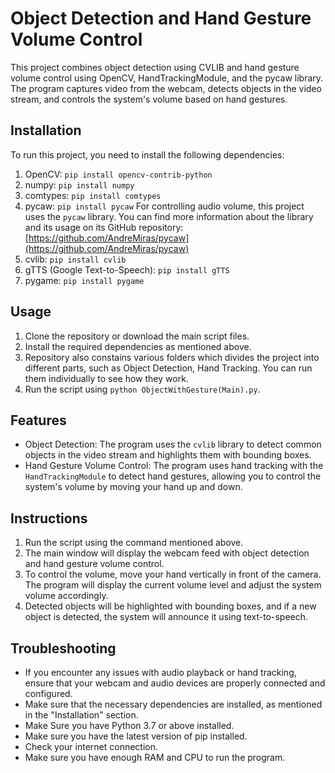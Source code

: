 # Object Detection and Hand Gesture Volume Control

This project combines object detection using CVLIB and hand gesture volume control using OpenCV, HandTrackingModule, and the pycaw library. The program captures video from the webcam, detects objects in the video stream, and controls the system's volume based on hand gestures.

## Installation

To run this project, you need to install the following dependencies:

1. OpenCV: `pip install opencv-contrib-python`
2. numpy: `pip install numpy`
3. comtypes: `pip install comtypes`
4. pycaw: `pip install pycaw` 
For controlling audio volume, this project uses the `pycaw` library. You can find more information about the library and its usage on its GitHub repository: [https://github.com/AndreMiras/pycaw](https://github.com/AndreMiras/pycaw)
5. cvlib: `pip install cvlib`
6. gTTS (Google Text-to-Speech): `pip install gTTS`
7. pygame: `pip install pygame`

## Usage

1. Clone the repository or download the main script files.
2. Install the required dependencies as mentioned above.
3. Repository also constains various folders which divides the project into different   parts, such as Object Detection, Hand Tracking. You can run them individually to see how they work.
4. Run the script using `python ObjectWithGesture(Main).py`.

## Features

- Object Detection: The program uses the `cvlib` library to detect common objects in the video stream and highlights them with bounding boxes.
- Hand Gesture Volume Control: The program uses hand tracking with the `HandTrackingModule` to detect hand gestures, allowing you to control the system's volume by moving your hand up and down.

## Instructions

1. Run the script using the command mentioned above.
2. The main window will display the webcam feed with object detection and hand gesture volume control.
3. To control the volume, move your hand vertically in front of the camera. The program will display the current volume level and adjust the system volume accordingly.
4. Detected objects will be highlighted with bounding boxes, and if a new object is detected, the system will announce it using text-to-speech.

## Troubleshooting

- If you encounter any issues with audio playback or hand tracking, ensure that your webcam and audio devices are properly connected and configured.
- Make sure that the necessary dependencies are installed, as mentioned in the "Installation" section.
- Make Sure you have Python 3.7 or above installed.
- Make sure you have the latest version of pip installed.
- Check your internet connection.
- Make sure you have enough RAM and CPU to run the program.
